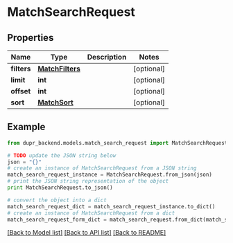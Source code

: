 # MatchSearchRequest


## Properties
Name | Type | Description | Notes
------------ | ------------- | ------------- | -------------
**filters** | [**MatchFilters**](MatchFilters.md) |  | [optional] 
**limit** | **int** |  | [optional] 
**offset** | **int** |  | [optional] 
**sort** | [**MatchSort**](MatchSort.md) |  | [optional] 

## Example

```python
from dupr_backend.models.match_search_request import MatchSearchRequest

# TODO update the JSON string below
json = "{}"
# create an instance of MatchSearchRequest from a JSON string
match_search_request_instance = MatchSearchRequest.from_json(json)
# print the JSON string representation of the object
print MatchSearchRequest.to_json()

# convert the object into a dict
match_search_request_dict = match_search_request_instance.to_dict()
# create an instance of MatchSearchRequest from a dict
match_search_request_form_dict = match_search_request.from_dict(match_search_request_dict)
```
[[Back to Model list]](../README.md#documentation-for-models) [[Back to API list]](../README.md#documentation-for-api-endpoints) [[Back to README]](../README.md)


